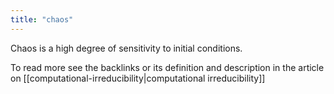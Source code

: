 ```yaml
---
title: "chaos"
---
```

Chaos is a high degree of sensitivity to initial conditions.

To read more see the backlinks or its definition and description in the article on [[computational-irreducibility|computational irreducibility]] 